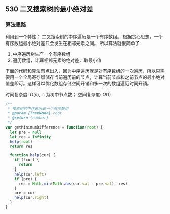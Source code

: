 ## 530 二叉搜索树的最小绝对差

### 算法思路

利用到一个特性： 二叉搜索树的中序遍历是一个有序数组。
根据贪心思想，一个有序数组最小绝对差只会发生在相邻元素之间。
所以算法就很简单了

1. 中序遍历树生产一个有序数组
2. 遍历数组，计算相邻元素的绝对差，取最小值

下面的代码和算法有点出入，因为中序遍历就是对有序数组的一次遍历，所以只需要用一个全局寄存器储存当前遍历前的节点，计算当前节点和之前节点的最小绝对值差即可。这样可以优化数组存储空间开销和多一次的数组遍历时间开销。

时间复杂度: $O(n)$, n 为树中节点数；
空间复杂度: $O(1)$

```js
/**
 * 搜索树的中序遍历是一个有序数组
 * @param {TreeNode} root
 * @return {number}
 */
var getMinimumDifference = function(root) {
  let pre = null
  let res = Infinity
  help(root)
  return res

  function help(cur) {
    if (!cur) {
      return
    }
    help(cur.left)
    if (pre) {
      res = Math.min(Math.abs(cur.val - pre.val), res)
    }
    pre = cur
    help(cur.right)
  }
}
```
